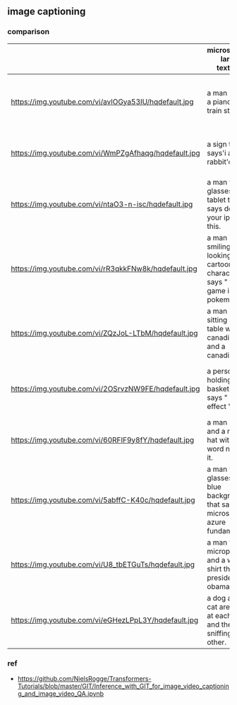 ## image captioning

### comparison

|  | microsoft/git-large-textcaps | microsoft/git-base-textcaps | microsoft/git-large-coco | microsoft/git-base-coco | Note |
| -------- | ------- | ------- | ------- | ------- | ------- |
| https://img.youtube.com/vi/avlOGya53IU/hqdefault.jpg | a man playing a piano in a train station | a man playing a piano with a crowd of people in the background. | a man playing a piano in a train station | a man playing the piano in an airport. | man playing piano in front of crowd of people (in a station?) |
| https://img.youtube.com/vi/WmPZgAfhaqg/hqdefault.jpg | a sign that says'i am a rabbit'on it | a blackboard with a cartoon character on it | the rabbit is a rabbit | a cartoon of a blue character with a funny face on a blackboard. | zh text thumbnail |
| https://img.youtube.com/vi/ntaO3-n-isc/hqdefault.jpg | a man with glasses and a tablet that says don't use your ipad like this. | a man is using a tablet with a sign that says don't use your ipad like this. | don't use your ipad like this. | a man using a tablet with a tablet | en text thumbnail |
| https://img.youtube.com/vi/rR3qkkFNw8k/hqdefault.jpg | a man is smiling and looking at a cartoon character that says " the game is a pokemon. " | a man with a beard and a red robot on his face. | a man smiling and looking at a pokemon flying through a rainbow colored background. | video game developer has released a new video game for the first time | pokemon |
| https://img.youtube.com/vi/ZQzJoL-LTbM/hqdefault.jpg | a man is sitting at a table with a canadian flag and a canadian flag. | a man is sitting at a table with a flag and a flag that says " maple ". | a man is sitting at a table with a tray of food. | a man holding a flag and a plate of food. | food, flags |
| https://img.youtube.com/vi/2OSrvzNW9FE/hqdefault.jpg | a person holding a basketball that says " magnus effect " on it. | a person holding a basketball with an arrow pointing to the right. | a video showing how to make a basketball. | a person throwing a basketball into a pond. | successful sci edu vid |
| https://img.youtube.com/vi/60RFIF9y8fY/hqdefault.jpg | a man in a suit and a man in a hat with the word nazi on it. | two men are talking in front of a sign that says'the flag'on it. | the [ unused0 ] logo - the [ unused0 ] | a picture of a sign with a flag and a man in a hat. | podcast clip, controversial sign |
| https://img.youtube.com/vi/5abffC-K40c/hqdefault.jpg | a man with glasses and a blue background that says microsoft azure fundamentals | a man with glasses and a beard is standing in front of a blue sign that says microsoft. | a man with glasses and a beard and glasses with a blue background. | a man with glasses and a beard is looking at a computer screen. | tutorial thumbnail in en |
| https://img.youtube.com/vi/U8_tbETGuTs/hqdefault.jpg | a man with a microphone and a white shirt that says president obama. | a man in a black leather jacket is singing into a microphone. | [ unused0 ]'s speech : the best of the president | a picture of a man in a leather jacket and a leather jacket. | comedy, celebrities |
| https://img.youtube.com/vi/eGHezLPpL3Y/hqdefault.jpg | a dog and a cat are looking at each other and the dog is sniffing each other. | a dog and a cat are playing with each other. | a cat and a dog are touching noses | a cat and a dog are playing together. | dog and cat |


### ref

- https://github.com/NielsRogge/Transformers-Tutorials/blob/master/GIT/Inference_with_GIT_for_image_video_captioning_and_image_video_QA.ipynb
